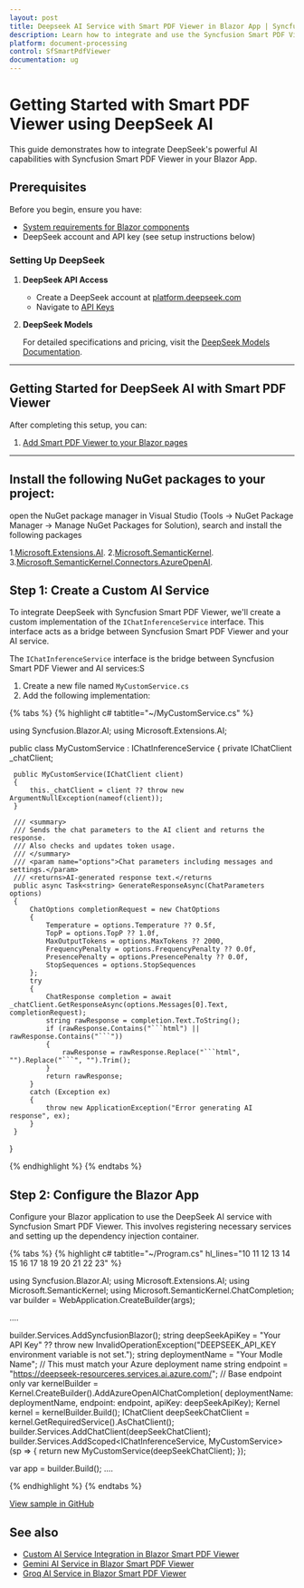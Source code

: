 ```yaml
---
layout: post
title: Deepseek AI Service with Smart PDF Viewer in Blazor App | Syncfusion
description: Learn how to integrate and use the Syncfusion Smart PDF Viewer in a Blazor Web App with DeepSeek AI services.
platform: document-processing
control: SfSmartPdfViewer
documentation: ug
---
```


# Getting Started with Smart PDF Viewer using DeepSeek AI

This guide demonstrates how to integrate DeepSeek's powerful AI capabilities with Syncfusion Smart PDF Viewer in your Blazor App. 

## Prerequisites

Before you begin, ensure you have:

* [System requirements for Blazor components](https://blazor.syncfusion.com/documentation/system-requirements)
* DeepSeek account and API key (see setup instructions below)

### Setting Up DeepSeek

1. **DeepSeek API Access**
   * Create a DeepSeek account at [platform.deepseek.com](https://platform.deepseek.com)
   * Navigate to [API Keys](https://platform.deepseek.com/api_keys)

2. **DeepSeek Models**

   For detailed specifications and pricing, visit the [DeepSeek Models Documentation](https://api-docs.deepseek.com/quick_start/pricing).


---

## Getting Started for DeepSeek AI with Smart PDF Viewer

After completing this setup, you can:

1. [Add Smart PDF Viewer to your Blazor pages](../blazor/getting-started/web-app.md)

---

## Install the following NuGet packages to your project:

open the NuGet package manager in Visual Studio (Tools → NuGet Package Manager → Manage NuGet Packages for Solution), search and install the following packages

1.[Microsoft.Extensions.AI](https://www.nuget.org/packages/Microsoft.Extensions.AI).
2.[Microsoft.SemanticKernel](https://www.nuget.org/packages/Microsoft.SemanticKernel).
3.[Microsoft.SemanticKernel.Connectors.AzureOpenAI](https://www.nuget.org/packages/Microsoft.SemanticKernel.Connectors.AzureOpenAI).

## Step 1: Create a Custom AI Service

To integrate DeepSeek with Syncfusion Smart PDF Viewer, we'll create a custom implementation of the `IChatInferenceService` interface. This interface acts as a bridge between Syncfusion Smart PDF Viewer and your AI service.

The `IChatInferenceService` interface is the bridge between Syncfusion Smart PDF Viewer and AI services:S

1. Create a new file named `MyCustomService.cs`
2. Add the following implementation:

{% tabs %}
{% highlight c# tabtitle="~/MyCustomService.cs" %}

using Syncfusion.Blazor.AI;
using Microsoft.Extensions.AI;

public class MyCustomService : IChatInferenceService
{
     private IChatClient _chatClient;

     public MyCustomService(IChatClient client)
     {
         this._chatClient = client ?? throw new ArgumentNullException(nameof(client));
     }

     /// <summary>
     /// Sends the chat parameters to the AI client and returns the response.
     /// Also checks and updates token usage.
     /// </summary>
     /// <param name="options">Chat parameters including messages and settings.</param>
     /// <returns>AI-generated response text.</returns
     public async Task<string> GenerateResponseAsync(ChatParameters options)
     {
         ChatOptions completionRequest = new ChatOptions
         {
             Temperature = options.Temperature ?? 0.5f,
             TopP = options.TopP ?? 1.0f,
             MaxOutputTokens = options.MaxTokens ?? 2000,
             FrequencyPenalty = options.FrequencyPenalty ?? 0.0f,
             PresencePenalty = options.PresencePenalty ?? 0.0f,
             StopSequences = options.StopSequences
         };
         try
         {
             ChatResponse completion = await _chatClient.GetResponseAsync(options.Messages[0].Text, completionRequest);
             string rawResponse = completion.Text.ToString();
             if (rawResponse.Contains("```html") || rawResponse.Contains("```"))
             {
                 rawResponse = rawResponse.Replace("```html", "").Replace("```", "").Trim();
             }
             return rawResponse;
         }
         catch (Exception ex)
         {
             throw new ApplicationException("Error generating AI response", ex);
         }
     }

}

{% endhighlight %}
{% endtabs %}

## Step 2: Configure the Blazor App

Configure your Blazor application to use the DeepSeek AI service with Syncfusion Smart PDF Viewer. This involves registering necessary services and setting up the dependency injection container.

{% tabs %}
{% highlight c# tabtitle="~/Program.cs" hl_lines="10 11 12 13 14 15 16 17 18 19 20 21 22 23" %}

using Syncfusion.Blazor.AI;
using Microsoft.Extensions.AI;
using Microsoft.SemanticKernel;
using Microsoft.SemanticKernel.ChatCompletion;
var builder = WebApplication.CreateBuilder(args);

....

builder.Services.AddSyncfusionBlazor();
string deepSeekApiKey = "Your API Key" ?? throw new InvalidOperationException("DEEPSEEK_API_KEY environment variable is not set.");
string deploymentName = "Your Modle Name"; // This must match your Azure deployment name
string endpoint = "https://deepseek-resourceres.services.ai.azure.com/"; // Base endpoint only
var kernelBuilder = Kernel.CreateBuilder().AddAzureOpenAIChatCompletion(
        deploymentName: deploymentName,
        endpoint: endpoint,
        apiKey: deepSeekApiKey);
Kernel kernel = kernelBuilder.Build();
IChatClient deepSeekChatClient = kernel.GetRequiredService<IChatCompletionService>().AsChatClient();
builder.Services.AddChatClient(deepSeekChatClient);
builder.Services.AddScoped<IChatInferenceService, MyCustomService>(sp =>
{
    return new MyCustomService(deepSeekChatClient);
});
 
var app = builder.Build();
....

{% endhighlight %}
{% endtabs %}

[View sample in GitHub]()

## See also

* [Custom AI Service Integration in Blazor Smart PDF Viewer](./custom-ai-service)
* [Gemini AI Service in Blazor Smart PDF Viewer](./gemini-service)
* [Groq AI Service in Blazor Smart PDF Viewer](./groq-service)